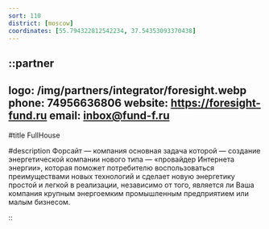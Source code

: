 ```yaml
---
sort: 110
district: [moscow]
coordinates: [55.794322812542234, 37.54353093370438]
---
```


::partner
---
logo: /img/partners/integrator/foresight.webp
phone: 74956636806
website: https://foresight-fund.ru
email: inbox@fund-f.ru
---

#title
FullHouse

#description
Форсайт — компания основная задача которой — создание энергетической компании нового типа — «провайдер Интернета энергии», которая поможет потребителю воспользоваться преимуществами новых технологий и сделает новую энергетику простой и легкой в реализации, независимо от того, является ли Ваша компания крупным энергоемким промышленным предприятием или малым бизнесом.

::
